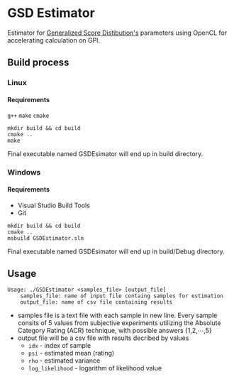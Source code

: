 # GSD Estimator

Estimator for [Generalized Score Distibution's](https://arxiv.org/abs/1909.04369) parameters using OpenCL for accelerating calculation on GPI.

## Build process

### Linux

#### Requirements
`g++` `make` `cmake`

```
mkdir build && cd build
cmake ..
make
```

Final executable named GSDEsimator will end up in build directory.

### Windows

#### Requirements
- Visual Studio Build Tools
- Git

```
mkdir build && cd build
cmake ..
msbuild GSDEstimator.sln
```

Final executable named GSDEsimator will end up in build/Debug directory.

## Usage

```
Usage: ./GSDEstimator <samples_file> [output_file]
	samples_file: name of input file containg samples for estimation
	output_file: name of csv file containing results
```

- samples file is a text file with each sample in new line. Every sample consits of 5 values from subjective experiments utilizing the Absolute Category Rating (ACR) technique, with possible answers {1,2,⋯,5} 
- output file will be a csv file with results decribed by values
  - `idx` - index of sample
  - `psi` - estimated mean (rating)
  - `rho` - estimated variance
  - `log_likelihood` - logarithm of likelihood value
